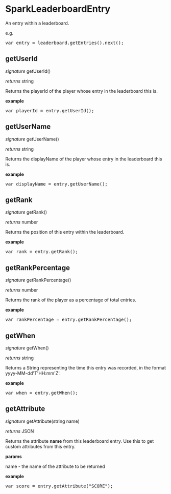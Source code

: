 # SparkLeaderboardEntry

An entry within a leaderboard.

e.g.

<pre rel="highlighter" code-brush="js" contenteditable="false">var entry = leaderboard.getEntries().next();</pre>



## getUserId

_signature_ getUserId()</p>

_returns_ string</p>

Returns the playerId of the player whose entry in the leaderboard this is.

<b>example</b>

<pre rel="highlighter" code-brush="js" contenteditable="false">var playerId = entry.getUserId();</pre>


## getUserName

_signature_ getUserName()</p>

_returns_ string</p>

Returns the displayName of the player whose entry in the leaderboard this is.

<b>example</b>

<pre rel="highlighter" code-brush="js" contenteditable="false">var displayName = entry.getUserName();</pre>


## getRank

_signature_ getRank()</p>

_returns_ number</p>

Returns the position of this entry within the leaderboard.

<b>example</b>

<pre rel="highlighter" code-brush="js" contenteditable="false">var rank = entry.getRank();</pre>


## getRankPercentage

_signature_ getRankPercentage()</p>

_returns_ number</p>

Returns the rank of the player as a percentage of total entries.

<b>example</b>

<pre rel="highlighter" code-brush="js" contenteditable="false">var rankPercentage = entry.getRankPercentage();</pre>


## getWhen

_signature_ getWhen()</p>

_returns_ string</p>

Returns a String representing the time this entry was recorded, in the format yyyy-MM-dd'T'HH:mm'Z'.

<b>example</b>

<pre rel="highlighter" code-brush="js" contenteditable="false">var when = entry.getWhen();</pre>


## getAttribute

_signature_ getAttribute(string name)</p>

_returns_ JSON</p>

Returns the attribute <b>name</b> from this leaderboard entry.  Use this to get custom attributes from this entry.

<b>params</b>

name - the name of the attribute to be returned

<b>example</b>

<pre rel="highlighter" code-brush="js" contenteditable="false">var score = entry.getAttribute("SCORE");</pre>



